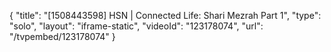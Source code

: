 {
    "title": "[1508443598] HSN | Connected Life: Shari Mezrah Part 1",
    "type": "solo",
    "layout": "iframe-static",
    "videoId": "123178074",
    "url": "\/tvpembed\/123178074"
}